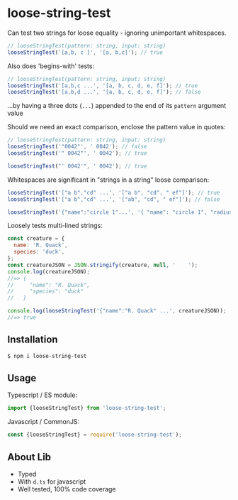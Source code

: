 # loose-string-test

Can test two strings for loose equality - ignoring unimportant whitespaces.

```js
// looseStringTest(pattern: string, input: string)
looseStringTest('[a,b, c ]', '[a, b,c]'); // true
```

Also does 'begins-with' tests:

```js
// looseStringTest(pattern: string, input: string)
looseStringTest('[a,b,c ...', '[a, b, c, d, e, f]'); // true
looseStringTest('[a,b,d ...', '[a, b, c, d, e, f]'); // false
```

...by having a three dots (`...`) appended to the end of its `pattern` argument value

Should we need an exact comparison, enclose the pattern value in quotes:

```js
// looseStringTest(pattern: string, input: string)
looseStringTest('"0042"', ' 0042'); // false
looseStringTest('" 0042"', ' 0042'); // true

looseStringTest("' 0042'", ' 0042'); // true
```

Whitespaces are significant in "strings in a string" loose comparison:

```js
looseStringTest('["a b","cd" ...', '["a b", "cd", " ef"]'); // true
looseStringTest('["a b","cd" ...', '["ab", "cd", " ef"]'); // false

looseStringTest('{"name":"circle 1"...', '{ "name": "circle 1", "radius": 5 }'); // true
```

Loosely tests multi-lined strings:

```js
const creature = {
  name: 'R. Quack',
  species: 'duck',
};
const creatureJSON = JSON.stringify(creature, null, '    ');
console.log(creatureJSON);
//=> {
//     "name": "R. Quack",
//     "species": "duck"
//   }

console.log(looseStringTest('{"name":"R. Quack" ...', creatureJSON));
//=> true
```

## Installation

```bash
$ npm i loose-string-test
```

## Usage

Typescript / ES module:

```ts
import {looseStringTest} from 'loose-string-test';
```

Javascript / CommonJS:

```js
const {looseStringTest} = require('loose-string-test');
```

## About Lib

- Typed
- With `d.ts` for javascript
- Well tested, 100% code coverage
